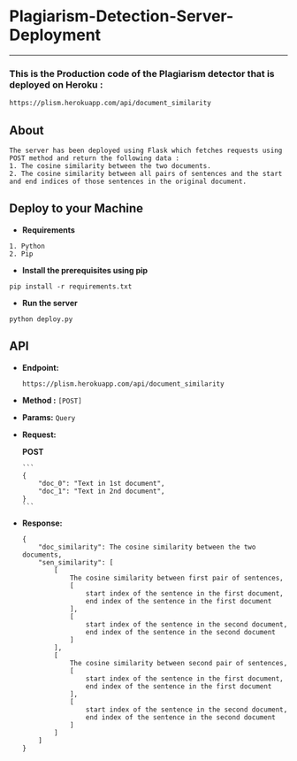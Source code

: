 # Plagiarism-Detection-Server-Deployment

---

### This is the Production code of the Plagiarism detector that is deployed on Heroku :

```
https://plism.herokuapp.com/api/document_similarity
```

## About

```
The server has been deployed using Flask which fetches requests using POST method and return the following data :
1. The cosine similarity between the two documents.
2. The cosine similarity between all pairs of sentences and the start and end indices of those sentences in the original document.
```

## Deploy to your Machine

* **Requirements**
```
1. Python
2. Pip
```

* **Install the prerequisites using pip**
```
pip install -r requirements.txt
```
* **Run the server**
```
python deploy.py
```

## API

*  **Endpoint:**  
    ```
    https://plism.herokuapp.com/api/document_similarity
    ```

*  **Method :** `[POST]`  

*  **Params:** `Query`

* **Request:**

   **POST**

      ```
      {  
          "doc_0": "Text in 1st document",
          "doc_1": "Text in 2nd document",
      }  
      ```

*  **Response:**  

      ```  
      {
          "doc_similarity": The cosine similarity between the two documents,
          "sen_similarity": [
              [
                  The cosine similarity between first pair of sentences,
                  [
                      start index of the sentence in the first document,
                      end index of the sentence in the first document
                  ],
                  [
                      start index of the sentence in the second document,
                      end index of the sentence in the second document
                  ]
              ],
              [
                  The cosine similarity between second pair of sentences,
                  [
                      start index of the sentence in the first document,
                      end index of the sentence in the first document
                  ],
                  [
                      start index of the sentence in the second document,
                      end index of the sentence in the second document
                  ]
              ]
          ]
      }
      ```